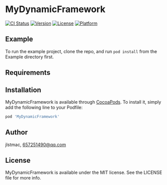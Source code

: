 # MyDynamicFramework

[![CI Status](https://img.shields.io/travis/jlstmac/MyDynamicFramework.svg?style=flat)](https://travis-ci.org/jlstmac/MyDynamicFramework)
[![Version](https://img.shields.io/cocoapods/v/MyDynamicFramework.svg?style=flat)](https://cocoapods.org/pods/MyDynamicFramework)
[![License](https://img.shields.io/cocoapods/l/MyDynamicFramework.svg?style=flat)](https://cocoapods.org/pods/MyDynamicFramework)
[![Platform](https://img.shields.io/cocoapods/p/MyDynamicFramework.svg?style=flat)](https://cocoapods.org/pods/MyDynamicFramework)

## Example

To run the example project, clone the repo, and run `pod install` from the Example directory first.

## Requirements

## Installation

MyDynamicFramework is available through [CocoaPods](https://cocoapods.org). To install
it, simply add the following line to your Podfile:

```ruby
pod 'MyDynamicFramework'
```

## Author

jlstmac, 657251490@qq.com

## License

MyDynamicFramework is available under the MIT license. See the LICENSE file for more info.
